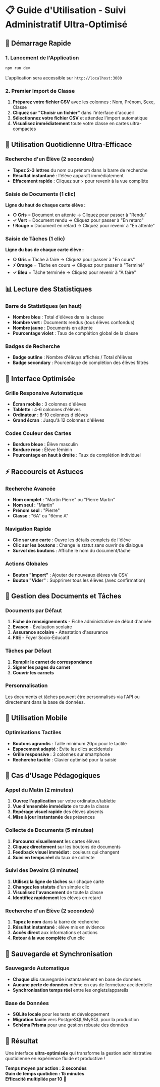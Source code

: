 # 📋 Guide d'Utilisation - Suivi Administratif Ultra-Optimisé

## 🚀 Démarrage Rapide

### 1. Lancement de l'Application
```bash
npm run dev
```
L'application sera accessible sur `http://localhost:3000`

### 2. Premier Import de Classe
1. **Préparez votre fichier CSV** avec les colonnes : Nom, Prénom, Sexe, Classe
2. **Cliquez sur "Choisir un fichier"** dans l'interface d'accueil
3. **Sélectionnez votre fichier CSV** et attendez l'import automatique
4. **Visualisez immédiatement** toute votre classe en cartes ultra-compactes

## 🎯 Utilisation Quotidienne Ultra-Efficace

### Recherche d'un Élève (2 secondes)
- **Tapez 2-3 lettres** du nom ou prénom dans la barre de recherche
- **Résultat instantané** : l'élève apparaît immédiatement
- **Effacement rapide** : Cliquez sur × pour revenir à la vue complète

### Saisie de Documents (1 clic)
**Ligne du haut de chaque carte élève :**
- **○ Gris** = Document en attente → Cliquez pour passer à "Rendu"
- **✓ Vert** = Document rendu → Cliquez pour passer à "En retard"  
- **! Rouge** = Document en retard → Cliquez pour revenir à "En attente"

### Saisie de Tâches (1 clic)
**Ligne du bas de chaque carte élève :**
- **○ Gris** = Tâche à faire → Cliquez pour passer à "En cours"
- **⚡ Orange** = Tâche en cours → Cliquez pour passer à "Terminé"
- **✓ Bleu** = Tâche terminée → Cliquez pour revenir à "À faire"

## 📊 Lecture des Statistiques

### Barre de Statistiques (en haut)
- **Nombre bleu** : Total d'élèves dans la classe
- **Nombre vert** : Documents rendus (tous élèves confondus)
- **Nombre jaune** : Documents en attente
- **Pourcentage violet** : Taux de complétion global de la classe

### Badges de Recherche
- **Badge outline** : Nombre d'élèves affichés / Total d'élèves
- **Badge secondary** : Pourcentage de complétion des élèves filtrés

## 🎨 Interface Optimisée

### Grille Responsive Automatique
- **Écran mobile** : 3 colonnes d'élèves
- **Tablette** : 4-6 colonnes d'élèves  
- **Ordinateur** : 8-10 colonnes d'élèves
- **Grand écran** : Jusqu'à 12 colonnes d'élèves

### Codes Couleur des Cartes
- **Bordure bleue** : Élève masculin
- **Bordure rose** : Élève féminin
- **Pourcentage en haut à droite** : Taux de complétion individuel

## ⚡ Raccourcis et Astuces

### Recherche Avancée
- **Nom complet** : "Martin Pierre" ou "Pierre Martin"
- **Nom seul** : "Martin" 
- **Prénom seul** : "Pierre"
- **Classe** : "6A" ou "6ème A"

### Navigation Rapide
- **Clic sur une carte** : Ouvre les détails complets de l'élève
- **Clic sur les boutons** : Change le statut sans ouvrir de dialogue
- **Survol des boutons** : Affiche le nom du document/tâche

### Actions Globales
- **Bouton "Import"** : Ajouter de nouveaux élèves via CSV
- **Bouton "Vider"** : Supprimer tous les élèves (avec confirmation)

## 🔧 Gestion des Documents et Tâches

### Documents par Défaut
1. **Fiche de renseignements** - Fiche administrative de début d'année
2. **Evasco** - Évaluation scolaire
3. **Assurance scolaire** - Attestation d'assurance  
4. **FSE** - Foyer Socio-Éducatif

### Tâches par Défaut
1. **Remplir le carnet de correspondance**
2. **Signer les pages du carnet**
3. **Couvrir les carnets**

### Personnalisation
Les documents et tâches peuvent être personnalisés via l'API ou directement dans la base de données.

## 📱 Utilisation Mobile

### Optimisations Tactiles
- **Boutons agrandis** : Taille minimum 20px pour le tactile
- **Espacement adapté** : Évite les clics accidentels
- **Grille responsive** : 3 colonnes sur smartphone
- **Recherche tactile** : Clavier optimisé pour la saisie

## 🎯 Cas d'Usage Pédagogiques

### Appel du Matin (2 minutes)
1. **Ouvrez l'application** sur votre ordinateur/tablette
2. **Vue d'ensemble immédiate** de toute la classe
3. **Repérage visuel rapide** des élèves absents
4. **Mise à jour instantanée** des présences

### Collecte de Documents (5 minutes)
1. **Parcourez visuellement** les cartes élèves
2. **Cliquez directement** sur les boutons de documents
3. **Feedback visuel immédiat** : couleurs qui changent
4. **Suivi en temps réel** du taux de collecte

### Suivi des Devoirs (3 minutes)
1. **Utilisez la ligne de tâches** sur chaque carte
2. **Changez les statuts** d'un simple clic
3. **Visualisez l'avancement** de toute la classe
4. **Identifiez rapidement** les élèves en retard

### Recherche d'un Élève (2 secondes)
1. **Tapez le nom** dans la barre de recherche
2. **Résultat instantané** : élève mis en évidence
3. **Accès direct** aux informations et actions
4. **Retour à la vue complète** d'un clic

## 🔄 Sauvegarde et Synchronisation

### Sauvegarde Automatique
- **Chaque clic** sauvegarde instantanément en base de données
- **Aucune perte de données** même en cas de fermeture accidentelle
- **Synchronisation temps réel** entre les onglets/appareils

### Base de Données
- **SQLite locale** pour les tests et développement
- **Migration facile** vers PostgreSQL/MySQL pour la production
- **Schéma Prisma** pour une gestion robuste des données

## 🎉 Résultat

Une interface **ultra-optimisée** qui transforme la gestion administrative quotidienne en expérience fluide et productive ! 

**Temps moyen par action : 2 secondes**  
**Gain de temps quotidien : 15 minutes**  
**Efficacité multipliée par 10** 🚀

